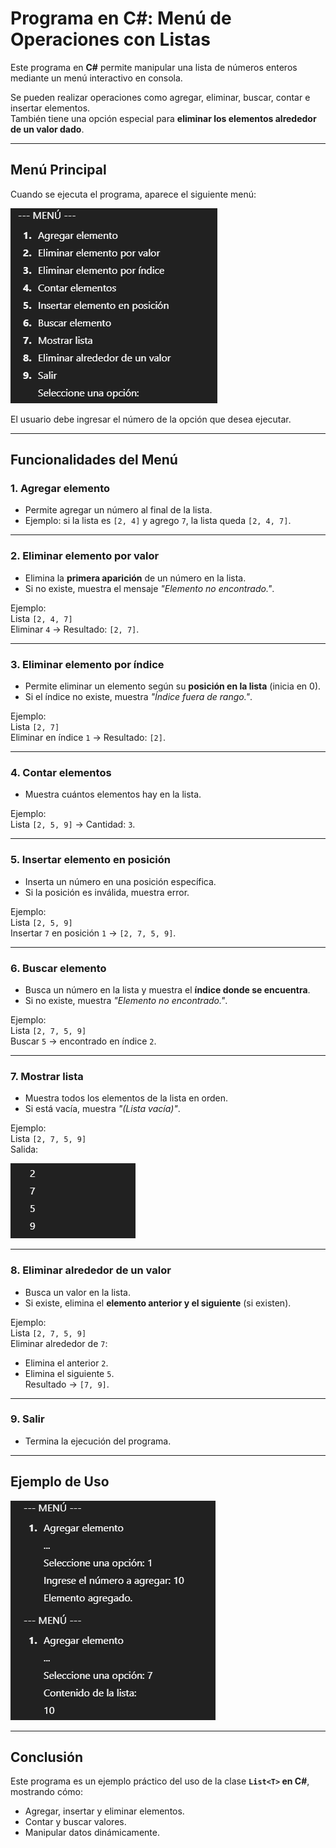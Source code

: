 #  Programa en C#: Menú de Operaciones con Listas

Este programa en **C#** permite manipular una lista de números enteros mediante un menú interactivo en consola.  

Se pueden realizar operaciones como agregar, eliminar, buscar, contar e insertar elementos.  
También tiene una opción especial para **eliminar los elementos alrededor de un valor dado**.

---

##  Menú Principal

Cuando se ejecuta el programa, aparece el siguiente menú:

![alt text](image.png)

El usuario debe ingresar el número de la opción que desea ejecutar.


---

##  Funcionalidades del Menú

### **1. Agregar elemento**
- Permite agregar un número al final de la lista.  
- Ejemplo: si la lista es `[2, 4]` y agrego `7`, la lista queda `[2, 4, 7]`.

---

### **2. Eliminar elemento por valor**
- Elimina la **primera aparición** de un número en la lista.  
- Si no existe, muestra el mensaje *"Elemento no encontrado."*.

Ejemplo:  
Lista `[2, 4, 7]`  
Eliminar `4` → Resultado: `[2, 7]`.

---

### **3. Eliminar elemento por índice**
- Permite eliminar un elemento según su **posición en la lista** (inicia en 0).  
- Si el índice no existe, muestra *"Índice fuera de rango."*.

Ejemplo:  
Lista `[2, 7]`  
Eliminar en índice `1` → Resultado: `[2]`.

---

### **4. Contar elementos**
- Muestra cuántos elementos hay en la lista.  

Ejemplo:  
Lista `[2, 5, 9]` → Cantidad: `3`.

---

### **5. Insertar elemento en posición**
- Inserta un número en una posición específica.  
- Si la posición es inválida, muestra error.  

Ejemplo:  
Lista `[2, 5, 9]`  
Insertar `7` en posición `1` → `[2, 7, 5, 9]`.

---

### **6. Buscar elemento**
- Busca un número en la lista y muestra el **índice donde se encuentra**.  
- Si no existe, muestra *"Elemento no encontrado."*.  

Ejemplo:  
Lista `[2, 7, 5, 9]`  
Buscar `5` → encontrado en índice `2`.

---

### **7. Mostrar lista**
- Muestra todos los elementos de la lista en orden.  
- Si está vacía, muestra *"(Lista vacía)"*.

Ejemplo:  
Lista `[2, 7, 5, 9]`  
Salida: 

![alt text](image-2.png) 


---

### **8. Eliminar alrededor de un valor**
- Busca un valor en la lista.  
- Si existe, elimina el **elemento anterior y el siguiente** (si existen).  

Ejemplo:  
Lista `[2, 7, 5, 9]`  
Eliminar alrededor de `7`:  
- Elimina el anterior `2`.  
- Elimina el siguiente `5`.  
Resultado → `[7, 9]`.

---

### **9. Salir**
- Termina la ejecución del programa.

---

## Ejemplo de Uso

![alt text](image-1.png)


---

## Conclusión
Este programa es un ejemplo práctico del uso de la clase **`List<T>` en C#**, mostrando cómo:
- Agregar, insertar y eliminar elementos.
- Contar y buscar valores.
- Manipular datos dinámicamente.



